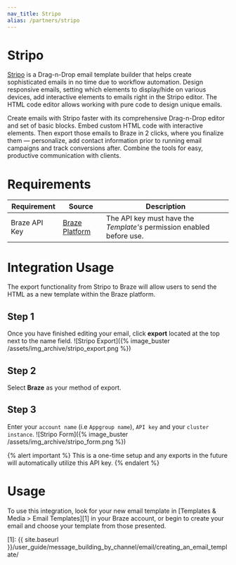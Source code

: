```yaml
---
nav_title: Stripo
alias: /partners/stripo
---
```


# Stripo

[Stripo](https://stripo.email/) is a Drag-n-Drop email template builder that helps create sophisticated emails in no time due to workflow automation. Design responsive emails, setting which elements to display/hide on various devices, add interactive elements to emails right in the Stripo editor. The HTML code editor allows working with pure code to design unique emails.

Create emails with Stripo faster with its comprehensive Drag-n-Drop editor and set of basic blocks. Embed custom HTML code with interactive elements. Then export those emails to Braze in 2 clicks, where you finalize them — personalize, add contact information prior to running email campaigns and track conversions after. Combine the tools for easy, productive communication with clients.

# Requirements

Requirement   | Source | Description
--------------|--------| -----
Braze API Key | [Braze Platform](https://dashboard.braze.com/sign_in) | The API key must have the *Template's* permission enabled before use.

# Integration Usage

The export functionality from Stripo to Braze will allow users to send the HTML as a new template within the Braze platform.

## Step 1
Once you have finished editing your email, click **export** located at the top next to the name field.
![Stripo Export]({% image_buster /assets/img_archive/stripo_export.png %})

## Step 2
Select **Braze** as your method of export.

## Step 3
Enter your `account name` (i.e `Appgroup name`), `API key` and your `cluster instance`.
![Stripo Form]({% image_buster /assets/img_archive/stripo_form.png %})

{% alert important %}
This is a one-time setup and any exports in the future will automatically utilize this API key.
{% endalert %}

# Usage
To use this integration, look for your new email template in [Templates & Media > Email Templates][1] in your Braze account, or begin to create your email and choose your template from those presented.  

[1]: {{ site.baseurl }}/user_guide/message_building_by_channel/email/creating_an_email_template/
